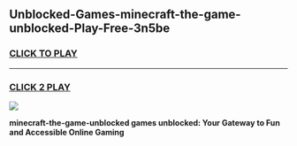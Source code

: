 
## Unblocked-Games-minecraft-the-game-unblocked-Play-Free-3n5be
<h3>
<a href="https://premium76.site?title=minecraft-the-game-unblocked&ref=17A">CLICK TO PLAY</a></h3>
<hr>

<h3>
<a href="https://premium76.site?title=minecraft-the-game-unblocked&ref=17A">CLICK 2 PLAY</a>
  
</h3>

<a href="https://premium76.site?title=minecraft-the-game-unblocked&ref=17A"><img src="https://clearcache.store/games.png"></a>


**minecraft-the-game-unblocked games unblocked: Your Gateway to Fun and Accessible Online Gaming**
